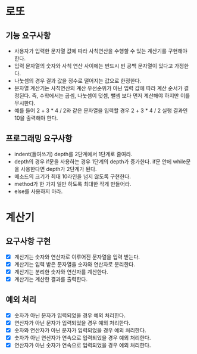 # 로또
## 기능 요구사항
- 사용자가 입력한 문자열 값에 따라 사칙연산을 수행할 수 있는 계산기를 구현해야 한다.
- 입력 문자열의 숫자와 사칙 연산 사이에는 반드시 빈 공백 문자열이 있다고 가정한다.
- 나눗셈의 경우 결과 값을 정수로 떨어지는 값으로 한정한다.
- 문자열 계산기는 사칙연산의 계산 우선순위가 아닌 입력 값에 따라 계산 순서가 결정된다. 즉, 수학에서는 곱셈, 나눗셈이 덧셈, 뺄셈 보다 먼저 계산해야 하지만 이를 무시한다.
- 예를 들어 2 + 3 * 4 / 2와 같은 문자열을 입력할 경우 2 + 3 * 4 / 2 실행 결과인 10을 출력해야 한다.

## 프로그래밍 요구사항
- indent(들여쓰기) depth를 2단계에서 1단계로 줄여라.
- depth의 경우 if문을 사용하는 경우 1단계의 depth가 증가한다. if문 안에 while문을 사용한다면 depth가 2단계가 된다.
- 메소드의 크기가 최대 10라인을 넘지 않도록 구현한다.
- method가 한 가지 일만 하도록 최대한 작게 만들어라.
- else를 사용하지 마라.

# 계산기
## 요구사항 구현
- [x] 계산기는 숫자와 연산자로 이루어진 문자열을 입력 받는다.
- [x] 계산기는 입력 받은 문자열을 숫자와 연산자로 분리한다.
- [x] 계산기는 분리한 숫자와 연산자를 계산한다.
- [x] 계산기는 계산한 결과를 출력한다.

## 예외 처리
- [x] 숫자가 아닌 문자가 입력되었을 경우 예외 처리한다.
- [x] 연산자가 아닌 문자가 입력되었을 경우 예외 처리한다.
- [x] 숫자와 연산자가 아닌 문자가 입력되었을 경우 예외 처리한다.
- [x] 숫자가 아닌 연산자가 연속으로 입력되었을 경우 예외 처리한다.
- [x] 연산자가 아닌 숫자가 연속으로 입력되었을 경우 예외 처리한다.